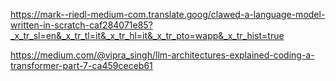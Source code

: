 https://mark--riedl-medium-com.translate.goog/clawed-a-language-model-written-in-scratch-caf284071e85?_x_tr_sl=en&_x_tr_tl=it&_x_tr_hl=it&_x_tr_pto=wapp&_x_tr_hist=true


https://medium.com/@vipra_singh/llm-architectures-explained-coding-a-transformer-part-7-ca459ceceb61